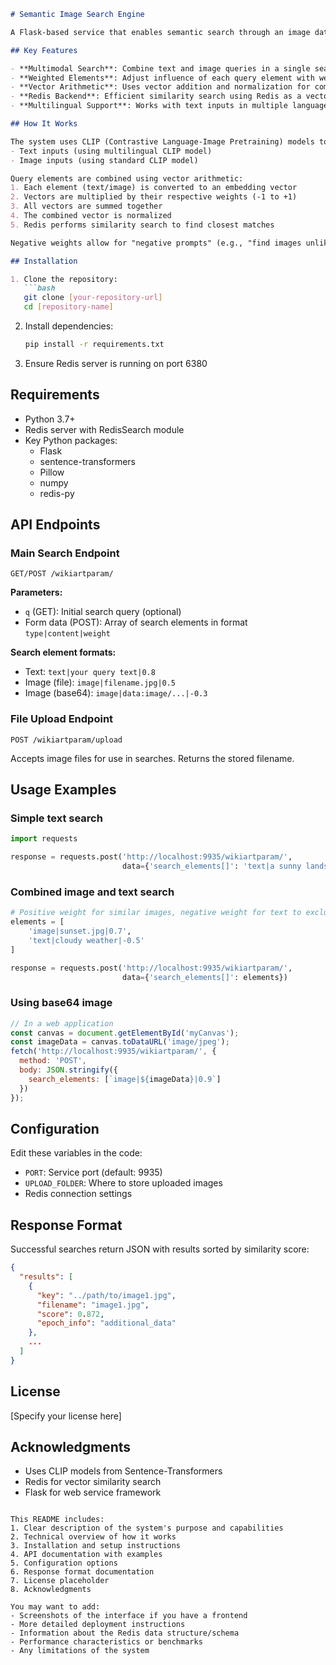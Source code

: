 
```markdown
# Semantic Image Search Engine

A Flask-based service that enables semantic search through an image database using multimodal embeddings (text and images) with weighted query combinations.

## Key Features

- **Multimodal Search**: Combine text and image queries in a single search
- **Weighted Elements**: Adjust influence of each query element with weights (-1 to +1)
- **Vector Arithmetic**: Uses vector addition and normalization for combined queries
- **Redis Backend**: Efficient similarity search using Redis as a vector database
- **Multilingual Support**: Works with text inputs in multiple languages

## How It Works

The system uses CLIP (Contrastive Language-Image Pretraining) models to create embeddings for:
- Text inputs (using multilingual CLIP model)
- Image inputs (using standard CLIP model)

Query elements are combined using vector arithmetic:
1. Each element (text/image) is converted to an embedding vector
2. Vectors are multiplied by their respective weights (-1 to +1)
3. All vectors are summed together
4. The combined vector is normalized
5. Redis performs similarity search to find closest matches

Negative weights allow for "negative prompts" (e.g., "find images unlike this one").

## Installation

1. Clone the repository:
   ```bash
   git clone [your-repository-url]
   cd [repository-name]
   ```

2. Install dependencies:
   ```bash
   pip install -r requirements.txt
   ```

3. Ensure Redis server is running on port 6380

## Requirements

- Python 3.7+
- Redis server with RedisSearch module
- Key Python packages:
  - Flask
  - sentence-transformers
  - Pillow
  - numpy
  - redis-py

## API Endpoints

### Main Search Endpoint
`GET/POST /wikiartparam/`

**Parameters:**
- `q` (GET): Initial search query (optional)
- Form data (POST): Array of search elements in format `type|content|weight`

**Search element formats:**
- Text: `text|your query text|0.8`
- Image (file): `image|filename.jpg|0.5`
- Image (base64): `image|data:image/...|-0.3`

### File Upload Endpoint
`POST /wikiartparam/upload`

Accepts image files for use in searches. Returns the stored filename.

## Usage Examples

### Simple text search
```python
import requests

response = requests.post('http://localhost:9935/wikiartparam/', 
                         data={'search_elements[]': 'text|a sunny landscape|1.0'})
```

### Combined image and text search
```python
# Positive weight for similar images, negative weight for text to exclude
elements = [
    'image|sunset.jpg|0.7',
    'text|cloudy weather|-0.5'
]

response = requests.post('http://localhost:9935/wikiartparam/',
                         data={'search_elements[]': elements})
```

### Using base64 image
```javascript
// In a web application
const canvas = document.getElementById('myCanvas');
const imageData = canvas.toDataURL('image/jpeg');
fetch('http://localhost:9935/wikiartparam/', {
  method: 'POST',
  body: JSON.stringify({
    search_elements: [`image|${imageData}|0.9`]
  })
});
```

## Configuration

Edit these variables in the code:
- `PORT`: Service port (default: 9935)
- `UPLOAD_FOLDER`: Where to store uploaded images
- Redis connection settings

## Response Format

Successful searches return JSON with results sorted by similarity score:
```json
{
  "results": [
    {
      "key": "../path/to/image1.jpg",
      "filename": "image1.jpg",
      "score": 0.872,
      "epoch_info": "additional_data"
    },
    ...
  ]
}
```

## License

[Specify your license here]

## Acknowledgments

- Uses CLIP models from Sentence-Transformers
- Redis for vector similarity search
- Flask for web service framework
```

This README includes:
1. Clear description of the system's purpose and capabilities
2. Technical overview of how it works
3. Installation and setup instructions
4. API documentation with examples
5. Configuration options
6. Response format documentation
7. License placeholder
8. Acknowledgments

You may want to add:
- Screenshots of the interface if you have a frontend
- More detailed deployment instructions
- Information about the Redis data structure/schema
- Performance characteristics or benchmarks
- Any limitations of the system

